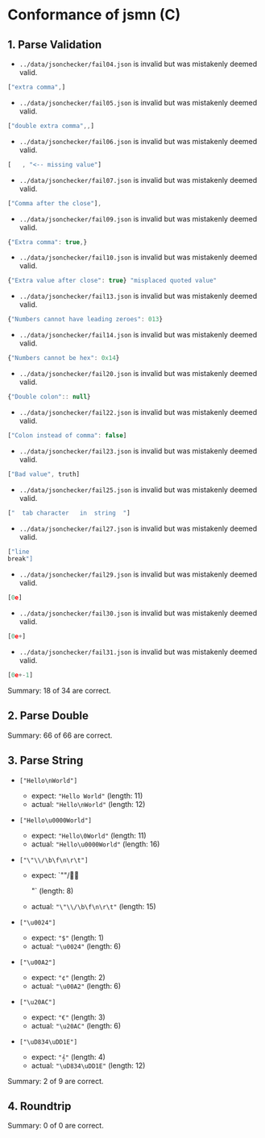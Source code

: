 # Conformance of jsmn (C)

## 1. Parse Validation

* `../data/jsonchecker/fail04.json` is invalid but was mistakenly deemed valid.
~~~js
["extra comma",]
~~~

* `../data/jsonchecker/fail05.json` is invalid but was mistakenly deemed valid.
~~~js
["double extra comma",,]
~~~

* `../data/jsonchecker/fail06.json` is invalid but was mistakenly deemed valid.
~~~js
[   , "<-- missing value"]
~~~

* `../data/jsonchecker/fail07.json` is invalid but was mistakenly deemed valid.
~~~js
["Comma after the close"],
~~~

* `../data/jsonchecker/fail09.json` is invalid but was mistakenly deemed valid.
~~~js
{"Extra comma": true,}
~~~

* `../data/jsonchecker/fail10.json` is invalid but was mistakenly deemed valid.
~~~js
{"Extra value after close": true} "misplaced quoted value"
~~~

* `../data/jsonchecker/fail13.json` is invalid but was mistakenly deemed valid.
~~~js
{"Numbers cannot have leading zeroes": 013}
~~~

* `../data/jsonchecker/fail14.json` is invalid but was mistakenly deemed valid.
~~~js
{"Numbers cannot be hex": 0x14}
~~~

* `../data/jsonchecker/fail20.json` is invalid but was mistakenly deemed valid.
~~~js
{"Double colon":: null}
~~~

* `../data/jsonchecker/fail22.json` is invalid but was mistakenly deemed valid.
~~~js
["Colon instead of comma": false]
~~~

* `../data/jsonchecker/fail23.json` is invalid but was mistakenly deemed valid.
~~~js
["Bad value", truth]
~~~

* `../data/jsonchecker/fail25.json` is invalid but was mistakenly deemed valid.
~~~js
["	tab	character	in	string	"]
~~~

* `../data/jsonchecker/fail27.json` is invalid but was mistakenly deemed valid.
~~~js
["line
break"]
~~~

* `../data/jsonchecker/fail29.json` is invalid but was mistakenly deemed valid.
~~~js
[0e]
~~~

* `../data/jsonchecker/fail30.json` is invalid but was mistakenly deemed valid.
~~~js
[0e+]
~~~

* `../data/jsonchecker/fail31.json` is invalid but was mistakenly deemed valid.
~~~js
[0e+-1]
~~~


Summary: 18 of 34 are correct.

## 2. Parse Double


Summary: 66 of 66 are correct.

## 3. Parse String

* `["Hello\nWorld"]`
  * expect: `"Hello
World"` (length: 11)
  * actual: `"Hello\nWorld"` (length: 12)

* `["Hello\u0000World"]`
  * expect: `"Hello\0World"` (length: 11)
  * actual: `"Hello\u0000World"` (length: 16)

* `["\"\\/\b\f\n\r\t"]`
  * expect: `""\/
	"` (length: 8)
  * actual: `"\"\\/\b\f\n\r\t"` (length: 15)

* `["\u0024"]`
  * expect: `"$"` (length: 1)
  * actual: `"\u0024"` (length: 6)

* `["\u00A2"]`
  * expect: `"¢"` (length: 2)
  * actual: `"\u00A2"` (length: 6)

* `["\u20AC"]`
  * expect: `"€"` (length: 3)
  * actual: `"\u20AC"` (length: 6)

* `["\uD834\uDD1E"]`
  * expect: `"𝄞"` (length: 4)
  * actual: `"\uD834\uDD1E"` (length: 12)


Summary: 2 of 9 are correct.

## 4. Roundtrip


Summary: 0 of 0 are correct.

